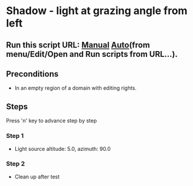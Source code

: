 # Shadow - light at grazing angle from left
## Run this script URL: [Manual](./test.js?raw=true)   [Auto](./testAuto.js?raw=true)(from menu/Edit/Open and Run scripts from URL...).

## Preconditions
- In an empty region of a domain with editing rights.

## Steps
Press 'n' key to advance step by step

### Step 1
- Light source altitude: 5.0, azimuth: 90.0
### Step 2
- Clean up after test

